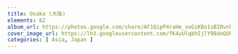 ```yaml
---
title: Osaka (大阪)
elements: 62
album_url: https://photos.google.com/share/AF1QipP4raHe_voGiKBo1sBIRvnksIS1tw8hEOfqgyuEL_F5es39KPs7jed8Y9CCN_eSSg?key=RXlxYXhtU3Fob2YybDBDNHJDM2I3RWJQcFlEeGRR
cover_image_url: https://lh3.googleusercontent.com/fK4uUlqbhIjlY98deQUbWAUEWUrO3S4AzDp1JlzgLqUyk5qenCxrt3v6VoJz9_OkVlvFlMWscqZSU9_BvXlxdbFBIy3Q78Vk0hp2NzUFlkujbZivfbJtllQe4HmkdRgIrR7pFoKVU1F8ZRh38vuOU3_rBCsxExQxWeN85NeNp8F0ksCJc_30DKMKgkqLUKIsB4KRKLDed8OpmqfFj9cL0bvmiWIxP8vx3RMsxKbn6LTOK1jdZ0xi0yk_Q331e61eFAd-kKvD4g3QitW7dg0ogzK0jPTAcuGOAEUN10KiZFWhtq2xU3XxJRy-piqJ6byLLzFlIj4IN-7QzXtnykRGVw7IztveiVdxtCBkl-xmyBrTtyBwEznPXpSLQFmRbwrlnO7tqjBcrOZu0qQBu0wh18USzihwJ_-9LQjD0GnUHX8Pt2tpUDtobFOawnzIo-Unk8Ki9hiNMx-l_V3vlcdEkvf2ANZUjKNfN83w8nlxg9PsNoZIyL2KIMkUpFpGnfkHpgszEpyBUg8iVogapSLMh4mkjKQCLA2KT7unHET5Hx0yuek56olXmQfSAXrYauYX6L0xFXIWK9ufiVdB83POjod2LXgbbL7nbGuVrIJTIkmBGs27xXRm7Gq4aBcSEM_kuIT5l_aznuI4rIWmRmd5lNHAcw=s195-p-k-no
categories: [ Asia, Japan ]
---
```

